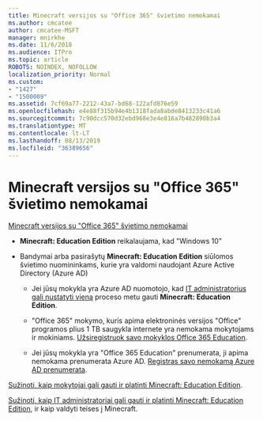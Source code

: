 ```yaml
---
title: Minecraft versijos su "Office 365" švietimo nemokamai
ms.author: cmcatee
author: cmcatee-MSFT
manager: mnirkhe
ms.date: 11/6/2018
ms.audience: ITPro
ms.topic: article
ROBOTS: NOINDEX, NOFOLLOW
localization_priority: Normal
ms.custom:
- "1427"
- "1500009"
ms.assetid: 7cf69a77-2212-43a7-bd68-122afd876e59
ms.openlocfilehash: e4e88f315b94e4b1318fada8abde8413233c41a6
ms.sourcegitcommit: 7c90dcc570d32ebd968e3e4e816a7b482890b3a4
ms.translationtype: MT
ms.contentlocale: lt-LT
ms.lasthandoff: 08/13/2019
ms.locfileid: "36389656"
---
```

# <a name="minecraft-edition-with-office-365-education-for-free"></a>Minecraft versijos su "Office 365" švietimo nemokamai

[Minecraft versijos su "Office 365" švietimo nemokamai](https://docs.microsoft.com/education/windows/get-minecraft-for-education)
  
- **Minecraft: Education Edition** reikalaujama, kad "Windows 10"

- Bandymai arba pasirašytų **Minecraft: Education Edition** siūlomos švietimo nuomininkams, kurie yra valdomi naudojant Azure Active Directory (Azure AD)

  - Jei jūsų mokykla yra Azure AD nuomotojo, kad [IT administratorius gali nustatyti vieną](https://docs.microsoft.com/education/windows/school-get-minecraft) proceso metu gauti **Minecraft: Education Edition**.

  - "Office 365" mokymo, kuris apima elektroninės versijos "Office" programos plius 1 TB saugykla internete yra nemokama mokytojams ir mokiniams. [Užsiregistruok savo mokyklos Office 365 Education](https://products.office.com/academic/office-365-education-plan).

  - Jei jūsų mokykla yra "Office 365 Education" prenumerata, ji apima nemokama prenumerata Azure AD. [Registras savo nemokamą Azure AD prenumerata](https://msdn.microsoft.com/library/windows/hardware/mt703369%28v=vs.85%29.aspx).

[Sužinoti, kaip mokytojai gali gauti ir platinti Minecraft: Education Edition](https://docs.microsoft.com/education/windows/teacher-get-minecraft).
  
[Sužinoti, kaip IT administratoriai gali gauti ir platinti Minecraft: Education Edition](https://docs.microsoft.com/education/windows/school-get-minecraft), ir kaip valdyti teises į Minecraft.